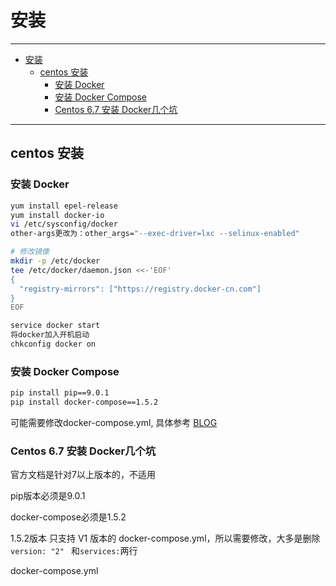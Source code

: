 # 安装

---

- [安装](#安装)
  - [centos 安装](#centos-安装)
    - [安装 Docker](#安装-docker)
    - [安装 Docker Compose](#安装-docker-compose)
    - [Centos 6.7 安装 Docker几个坑](#centos-67-安装-docker几个坑)

---

## centos 安装 

### 安装 Docker

``` sh
yum install epel-release
yum install docker-io
vi /etc/sysconfig/docker
other-args更改为：other_args="--exec-driver=lxc --selinux-enabled"
```

``` sh
# 修改镜像
mkdir -p /etc/docker
tee /etc/docker/daemon.json <<-'EOF'
{
  "registry-mirrors": ["https://registry.docker-cn.com"]
}
EOF
```

``` sh
service docker start
将docker加入开机启动
chkconfig docker on
```

### 安装 Docker Compose

``` sh
pip install pip==9.0.1
pip install docker-compose==1.5.2
```

可能需要修改docker-compose.yml, 具体参考
[BLOG](https://blog.csdn.net/kinginblue/article/details/73527832)


### Centos 6.7 安装 Docker几个坑

官方文档是针对7以上版本的，不适用

pip版本必须是9.0.1

docker-compose必须是1.5.2

1.5.2版本 只支持 V1 版本的 docker-compose.yml，所以需要修改，大多是删除 `version: "2" ` 和`services:`两行

docker-compose.yml
